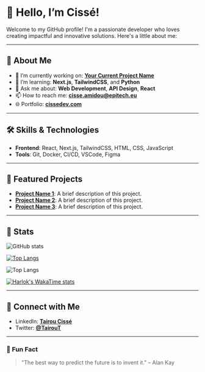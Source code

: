 # 👋 Hello, I’m Cissé!

Welcome to my GitHub profile! I'm a passionate developer who loves creating impactful and innovative solutions. Here's a little about me:

---

## 🚀 About Me

- 🔭 I’m currently working on: **[Your Current Project Name](#)**
- 🌱 I’m learning: **Next.js**, **TailwindCSS**, and **Python**
- 💬 Ask me about: **Web Development**, **API Design**, **React**
- 📫 How to reach me: **[cisse.amidou@epitech.eu](mailto:cisse.amidou@epitech.eu)**
- 🌐 Portfolio: **[cissedev.com](https://cissedev.com)**

---

## 🛠️ Skills & Technologies

- **Frontend**: React, Next.js, TailwindCSS, HTML, CSS, JavaScript
- **Tools**: Git, Docker, CI/CD, VSCode, Figma

---

## 📂 Featured Projects

- **[Project Name 1](https://github.com/your-username/project-1)**: A brief description of this project.
- **[Project Name 2](https://github.com/your-username/project-2)**: A brief description of this project.
- **[Project Name 3](https://github.com/your-username/project-3)**: A brief description of this project.

---

## 🌟 Stats

![GitHub stats](https://github-readme-stats.vercel.app/api?username=tcisse&show_icons=true&theme=radical)

[![Top Langs](https://github-readme-stats.vercel.app/api/top-langs/?username=tcisse&layout=compact&theme=radical)](https://github.com/anuraghazra/github-readme-stats)

![Top Langs](https://github-readme-stats.vercel.app/api/top-langs/?tcisse=anuraghazra&layout=compact)

[![Harlok's WakaTime stats](https://github-readme-stats.vercel.app/api/wakatimetcisse=ffflabs)](https://github.com/anuraghazra/github-readme-stats)

---

## 🔗 Connect with Me

- LinkedIn: **[Tairou Cissé](https://linkedin.com/in/taïrou-cissé-a67841281/)**
- Twitter: **[@TairouT](https://x.com/TairouT)**

---

### 👀 Fun Fact

> "The best way to predict the future is to invent it." – Alan Kay
